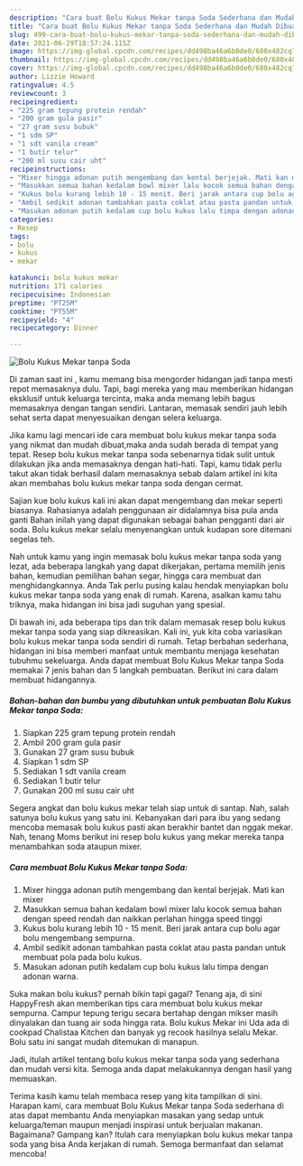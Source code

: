 ```yaml
---
description: "Cara buat Bolu Kukus Mekar tanpa Soda Sederhana dan Mudah Dibuat"
title: "Cara buat Bolu Kukus Mekar tanpa Soda Sederhana dan Mudah Dibuat"
slug: 499-cara-buat-bolu-kukus-mekar-tanpa-soda-sederhana-dan-mudah-dibuat
date: 2021-06-29T18:57:24.115Z
image: https://img-global.cpcdn.com/recipes/dd498ba46a6b0de0/680x482cq70/bolu-kukus-mekar-tanpa-soda-foto-resep-utama.jpg
thumbnail: https://img-global.cpcdn.com/recipes/dd498ba46a6b0de0/680x482cq70/bolu-kukus-mekar-tanpa-soda-foto-resep-utama.jpg
cover: https://img-global.cpcdn.com/recipes/dd498ba46a6b0de0/680x482cq70/bolu-kukus-mekar-tanpa-soda-foto-resep-utama.jpg
author: Lizzie Howard
ratingvalue: 4.5
reviewcount: 3
recipeingredient:
- "225 gram tepung protein rendah"
- "200 gram gula pasir"
- "27 gram susu bubuk"
- "1 sdm SP"
- "1 sdt vanila cream"
- "1 butir telur"
- "200 ml susu cair uht"
recipeinstructions:
- "Mixer hingga adonan putih mengembang dan kental berjejak. Mati kan mixer"
- "Masukkan semua bahan kedalam bowl mixer lalu kocok semua bahan dengan speed rendah dan naikkan perlahan hingga speed tinggi"
- "Kukus bolu kurang lebih 10 - 15 menit. Beri jarak antara cup bolu agar bolu mengembang sempurna."
- "Ambil sedikit adonan tambahkan pasta coklat atau pasta pandan untuk membuat pola pada bolu kukus."
- "Masukan adonan putih kedalam cup bolu kukus lalu timpa dengan adonan warna."
categories:
- Resep
tags:
- bolu
- kukus
- mekar

katakunci: bolu kukus mekar 
nutrition: 171 calories
recipecuisine: Indonesian
preptime: "PT25M"
cooktime: "PT55M"
recipeyield: "4"
recipecategory: Dinner

---
```



![Bolu Kukus Mekar tanpa Soda](https://img-global.cpcdn.com/recipes/dd498ba46a6b0de0/680x482cq70/bolu-kukus-mekar-tanpa-soda-foto-resep-utama.jpg)

Di zaman  saat ini , kamu memang bisa mengorder hidangan jadi tanpa mesti repot memasaknya dulu. Tapi, bagi mereka yang mau memberikan hidangan eksklusif untuk keluarga tercinta, maka anda memang lebih bagus memasaknya dengan tangan sendiri. Lantaran, memasak sendiri jauh lebih sehat serta dapat menyesuaikan dengan selera keluarga.

Jika kamu lagi mencari ide cara membuat bolu kukus mekar tanpa soda yang nikmat dan mudah dibuat,maka anda sudah berada di tempat yang tepat. Resep bolu kukus mekar tanpa soda  sebenarnya tidak sulit untuk dilakukan jika anda memasaknya dengan hati-hati. Tapi, kamu tidak perlu takut akan tidak berhasil dalam memasaknya 
sebab dalam artikel ini kita akan membahas bolu kukus mekar tanpa soda dengan cermat.  

Sajian kue bolu kukus kali ini akan dapat mengembang dan mekar seperti biasanya. Rahasianya adalah penggunaan air didalamnya bisa pula anda ganti Bahan inilah yang dapat digunakan sebagai bahan pengganti dari air soda. Bolu kukus mekar selalu menyenangkan untuk kudapan sore ditemani segelas teh.

Nah untuk kamu yang ingin memasak bolu kukus mekar tanpa soda yang lezat, ada beberapa langkah yang dapat dikerjakan, pertama memilih jenis bahan, kemudian pemilihan bahan segar, hingga cara membuat dan menghidangkannya. Anda Tak perlu pusing kalau hendak menyiapkan bolu kukus mekar tanpa soda yang enak di rumah. Karena, asalkan kamu  tahu triknya, maka hidangan ini bisa jadi suguhan yang spesial.

Di bawah ini, ada beberapa tips dan trik dalam memasak resep bolu kukus mekar tanpa soda yang siap dikreasikan. Kali ini, yuk kita coba variasikan bolu kukus mekar tanpa soda sendiri di rumah. Tetap berbahan sederhana, hidangan ini bisa memberi manfaat untuk membantu menjaga kesehatan tubuhmu sekeluarga. Anda dapat membuat Bolu Kukus Mekar tanpa Soda memakai 7 jenis bahan dan 5 langkah pembuatan. Berikut ini cara dalam membuat hidangannya.

<!--inarticleads1-->

##### Bahan-bahan dan bumbu yang dibutuhkan untuk pembuatan Bolu Kukus Mekar tanpa Soda:

1. Siapkan 225 gram tepung protein rendah
1. Ambil 200 gram gula pasir
1. Gunakan 27 gram susu bubuk
1. Siapkan 1 sdm SP
1. Sediakan 1 sdt vanila cream
1. Sediakan 1 butir telur
1. Gunakan 200 ml susu cair uht


Segera angkat dan bolu kukus mekar telah siap untuk di santap. Nah, salah satunya bolu kukus yang satu ini. Kebanyakan dari para ibu yang sedang mencoba memasak bolu kukus pasti akan berakhir bantet dan nggak mekar. Nah, tenang Moms berikut ini resep bolu kukus yang mekar mereka tanpa menambahkan soda ataupun mixer. 

<!--inarticleads2-->

##### Cara membuat Bolu Kukus Mekar tanpa Soda:

1. Mixer hingga adonan putih mengembang dan kental berjejak. Mati kan mixer
1. Masukkan semua bahan kedalam bowl mixer lalu kocok semua bahan dengan speed rendah dan naikkan perlahan hingga speed tinggi
1. Kukus bolu kurang lebih 10 - 15 menit. Beri jarak antara cup bolu agar bolu mengembang sempurna.
1. Ambil sedikit adonan tambahkan pasta coklat atau pasta pandan untuk membuat pola pada bolu kukus.
1. Masukan adonan putih kedalam cup bolu kukus lalu timpa dengan adonan warna.


Suka makan bolu kukus? pernah bikin tapi gagal? Tenang aja, di sini HappyFresh akan memberikan tips cara membuat bolu kukus mekar sempurna. Campur tepung terigu secara bertahap dengan mikser masih dinyalakan dan tuang air soda hingga rata. Bolu kukus Mekar ini Uda ada di cookpad Chalistaa Kitchen dan banyak yg recook hasilnya selalu Mekar. Bolu satu ini sangat mudah ditemukan di manapun. 

Jadi, itulah artikel tentang  bolu kukus mekar tanpa soda  yang sederhana dan mudah versi kita. Semoga anda dapat melakukannya dengan hasil yang memuaskan. 

Terima kasih kamu telah membaca resep yang kita tampilkan di sini. Harapan kami, cara membuat  Bolu Kukus Mekar tanpa Soda sederhana di atas dapat membantu Anda menyiapkan masakan yang sedap untuk keluarga/teman maupun menjadi inspirasi untuk berjualan makanan. Bagaimana? Gampang kan? Itulah cara menyiapkan bolu kukus mekar tanpa soda yang bisa Anda kerjakan di rumah. Semoga bermanfaat dan selamat mencoba!

